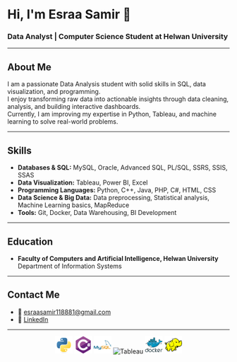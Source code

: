 # Hi, I'm Esraa Samir 👋

### Data Analyst | Computer Science Student at Helwan University

---

## About Me

I am a passionate Data Analysis student with solid skills in SQL, data visualization, and programming.  
I enjoy transforming raw data into actionable insights through data cleaning, analysis, and building interactive dashboards.  
Currently, I am improving my expertise in Python, Tableau, and machine learning to solve real-world problems.

---

## Skills

- **Databases & SQL:** MySQL, Oracle, Advanced SQL, PL/SQL, SSRS, SSIS, SSAS  
- **Data Visualization:** Tableau, Power BI, Excel  
- **Programming Languages:** Python, C++, Java, PHP, C#, HTML, CSS  
- **Data Science & Big Data:** Data preprocessing, Statistical analysis, Machine Learning basics, MapReduce  
- **Tools:** Git, Docker, Data Warehousing, BI Development  

---

## Education

- **Faculty of Computers and Artificial Intelligence, Helwan University**  
  Department of Information Systems  

---

## Contact Me

- 📧 esraasamir118881@gmail.com  
- 🔗 [LinkedIn](https://www.linkedin.com/in/esraa-samir-7b83152b0)  

---

<p align="center">
  <img src="https://raw.githubusercontent.com/devicons/devicon/master/icons/python/python-original.svg" width="40" height="40" alt="Python" />
  <img src="https://raw.githubusercontent.com/devicons/devicon/master/icons/csharp/csharp-original.svg" width="40" height="40" alt="C#" />
  <img src="https://raw.githubusercontent.com/devicons/devicon/master/icons/mysql/mysql-original-wordmark.svg" width="40" height="40" alt="MySQL" />
  <img src="https://raw.githubusercontent.com/devicons/devicon/master/icons/tableau/tableau-original.svg" width="40" height="40" alt="Tableau" />
  <img src="https://raw.githubusercontent.com/devicons/devicon/master/icons/docker/docker-original-wordmark.svg" width="40" height="40" alt="Docker" />
  <img src="https://raw.githubusercontent.com/devicons/devicon/master/icons/hadoop/hadoop-original.svg" width="40" height="40" alt="Hadoop" />
</p>
